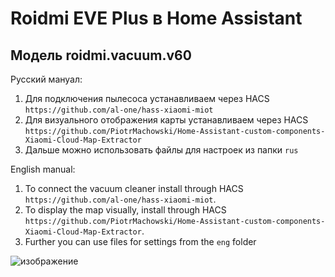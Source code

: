 # Roidmi EVE Plus в Home Assistant
## Модель roidmi.vacuum.v60
Русский мануал:
1. Для подключения пылесоса устанавливаем через HACS `https://github.com/al-one/hass-xiaomi-miot`
2. Для визуального отображения карты устанавливаем через HACS `https://github.com/PiotrMachowski/Home-Assistant-custom-components-Xiaomi-Cloud-Map-Extractor`
3. Дальше можно использовать файлы для настроек из папки `rus`

English manual:
1. To connect the vacuum cleaner install through HACS `https://github.com/al-one/hass-xiaomi-miot`.
2. To display the map visually, install through HACS `https://github.com/PiotrMachowski/Home-Assistant-custom-components-Xiaomi-Cloud-Map-Extractor`.
3. Further you can use files for settings from the `eng` folder

![изображение](https://user-images.githubusercontent.com/39500249/126078670-23c93372-d8fc-461d-b830-95253c7e3e67.png)
